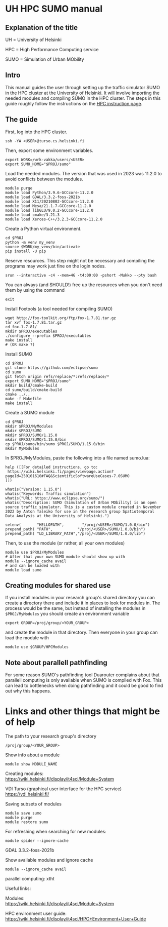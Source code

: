 # UH HPC SUMO manual

## Explanation of the title
UH = University of Helsinki

HPC = High Performance Computing service

SUMO = Simulation of Urban MObility

## Intro
This manual guides the user through setting up the traffic simulator SUMO in the HPC cluster at the University of Helsinki. It will involve importing the needed modules and compiling SUMO in the HPC cluster. The steps in this guide roughly follow the instructions on the [HPC instruction page](https://wiki.helsinki.fi/pages/viewpage.action?pageId=250101610#FAQ&ScientificSoftwareUseCases-7.0SUMO).

## The guide
First, log into the HPC cluster.

```
ssh -YA <USER>@turso.cs.helsinki.fi
```

Then, export some environment variables.
```
export WORK=/wrk-vakka/users/<USER>
export SUMO_HOME="$PROJ/sumo"
```

Load the needed modules. The version that was used in 2023 was 11.2.0 to avoid conflicts between the modules.
```
module purge
module load Python/3.9.6-GCCcore-11.2.0
module load GDAL/3.3.2-foss-2021b
module load X11/20210802-GCCcore-11.2.0
module load Mesa/21.1.7-GCCcore-11.2.0
module load libGLU/9.0.2-GCCcore-11.2.0
module load cmake/3.21.3
module load Xerces-C++/3.2.3-GCCcore-11.2.0
```

Create a Python virtual environment.
```
cd $PROJ
python -m venv my_venv
source $WORK/my_venv/bin/activate
pip install -U pip
```

Reserve resources. This step might not be necessary and compiling the programs may work just fine on the login nodes.
```
srun --interactive -c4 --mem=4G -t4:00:00 -pshort -Mukko --pty bash
```
You can always (and SHOULD!) free up the resources when you don't need them by using the command
```
exit
```

Install Foxtools (a tool needed for compiling SUMO)
```
wget http://fox-toolkit.org/ftp/fox-1.7.81.tar.gz
tar xvf fox-1.7.81.tar.gz
cd fox-1.7.81/
mkdir $PROJ/executables
./configure --prefix $PROJ/executables
make install
# (OR make ?)
```

Install SUMO
```
cd $PROJ
git clone https://github.com/eclipse/sumo
cd sumo
git fetch origin refs/replace/*:refs/replace/*
export SUMO_HOME="$PROJ/sumo"
mkdir build/cmake-build
cd sumo/build/cmake-build
cmake ../..
make -f Makefile
make install
```

Create a SUMO module
```
cd $PROJ
mkdir $PROJ/MyModules
mkdir $PROJ/SUMO
mkdir $PROJ/SUMO/1.15.0
mkdir $PROJ/SUMO/1.15.0/bin
cp $PROJ/sumo/bin/sumo $PROJ/SUMO/1.15.0/bin
mkdir MyModules
```


In $PROJ/MyModules, paste the following into a file named sumo.lua:
```
help ([[For detailed instructions, go to:
 https://wiki.helsinki.fi/pages/viewpage.action?pageId=250101610#FAQ&ScientificSoftwareUseCases-7.0SUMO
]])

whatis("Version: 1.15.0")
whatis("Keywords: Traffic simulation")
whatis("URL: https://www.eclipse.org/sumo/")
whatis("Description: SUMO (Simulation of Urban MObility) is an open source traffic simulator. This is a custom module created in November 2022 by Anton Taleiko for use in the research group Spatiotemporal Data Analysis at the University of Helsinki.")

setenv(       "HELLOPATH",        "/proj/<USER>/SUMO/1.0.0/bin")
prepend_path( "PATH",           "/proj/<USER>/SUMO/1.0.0/bin")
prepend_path( "LD_LIBRARY_PATH","/proj/<USER>/SUMO/1.0.0/lib")
```

Then, to use the module (or rather, all your own modules)
```
module use $PROJ/MyModules
# After that your own SUMO module should show up with
module --ignore_cache avail
# and can be loaded with
module load sumo
```

## Creating modules for shared use
If you install modules in your research group's shared directory you can create a directory there and include it in places to look for modules in. The process would be the same, but instead of installing the modules in `$PROJ/MyModules` you should create an environment variable

```
export GROUP=/proj/group/<YOUR_GROUP>
```
and create the module in that directory. Then everyone in your group can load the module with

```
module use $GROUP/HPCModules
```

## Note about parallell pathfinding
For some reason SUMO's pathfinding tool Duarouter complains about that parallell computing is only available when SUMO is compiled with Fox. This can lead to bottlenecks when doing pathfinding and it could be good to find out why this happens.

# Links and other things that might be of help
The path to your research group's directory

`/proj/group/<YOUR_GROUP>`

Show info about a module
```
module show MODULE_NAME
```

Creating modules:\
https://wiki.helsinki.fi/display/it4sci/Module+System

VDI Turso (graphical user interface for the HPC service)\
https://vdi.helsinki.fi/

Saving subsets of modules
```
module save sumo
module purge
module restore sumo
````

For refreshing when searching for new modules:
```
module spider --ignore-cache
```

GDAL 3.3.2-foss-2021b

Show available modules and ignore cache
```
module --ignore_cache avail
```

parallel computing: xtht

Useful links:

Modules:\
https://wiki.helsinki.fi/display/it4sci/Module+System

HPC environment user guide:\
https://wiki.helsinki.fi/display/it4sci/HPC+Environment+User+Guide